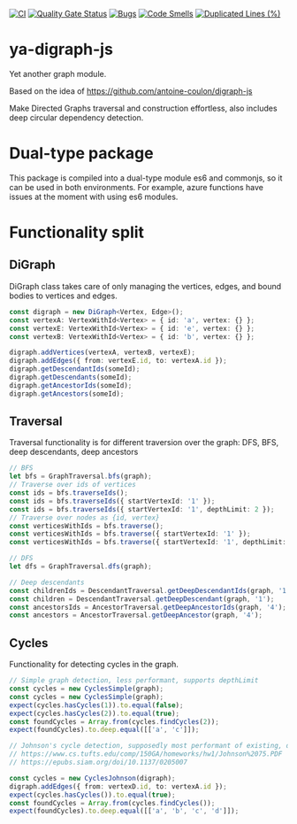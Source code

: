 [![CI](https://github.com/kt-public/digraph-js/actions/workflows/ci.yml/badge.svg?branch=main)](https://github.com/kt-public/digraph-js/actions/workflows/ci.yml)
[![Quality Gate Status](https://sonarcloud.io/api/project_badges/measure?project=kt-public_digraph-js&metric=alert_status)](https://sonarcloud.io/summary/new_code?id=kt-public_digraph-js)
[![Bugs](https://sonarcloud.io/api/project_badges/measure?project=kt-public_digraph-js&metric=bugs)](https://sonarcloud.io/summary/new_code?id=kt-public_digraph-js)
[![Code Smells](https://sonarcloud.io/api/project_badges/measure?project=kt-public_digraph-js&metric=code_smells)](https://sonarcloud.io/summary/new_code?id=kt-public_digraph-js)
[![Duplicated Lines (%)](https://sonarcloud.io/api/project_badges/measure?project=kt-public_digraph-js&metric=duplicated_lines_density)](https://sonarcloud.io/summary/new_code?id=kt-public_digraph-js)

# ya-digraph-js

Yet another graph module.

Based on the idea of https://github.com/antoine-coulon/digraph-js

Make Directed Graphs traversal and construction effortless, also includes deep circular dependency detection.

# Dual-type package

This package is compiled into a dual-type module es6 and commonjs, so it can be used in both environments. For example, azure functions have issues at the moment with using es6 modules.

# Functionality split

## DiGraph

DiGraph class takes care of only managing the vertices, edges, and bound bodies to vertices and edges.

```ts
const digraph = new DiGraph<Vertex, Edge>();
const vertexA: VertexWithId<Vertex> = { id: 'a', vertex: {} };
const vertexE: VertexWithId<Vertex> = { id: 'e', vertex: {} };
const vertexB: VertexWithId<Vertex> = { id: 'b', vertex: {} };

digraph.addVertices(vertexA, vertexB, vertexE);
digraph.addEdges({ from: vertexE.id, to: vertexA.id });
digraph.getDescendantIds(someId);
digraph.getDescendants(someId);
digraph.getAncestorIds(someId);
digraph.getAncestors(someId);
```

## Traversal

Traversal functionality is for different traversion over the graph: DFS, BFS, deep descendants, deep ancestors

```ts
// BFS
let bfs = GraphTraversal.bfs(graph);
// Traverse over ids of vertices
const ids = bfs.traverseIds();
const ids = bfs.traverseIds({ startVertexId: '1' });
const ids = bfs.traverseIds({ startVertexId: '1', depthLimit: 2 });
// Traverse over nodes as {id, vertex}
const verticesWithIds = bfs.traverse();
const verticesWithIds = bfs.traverse({ startVertexId: '1' });
const verticesWithIds = bfs.traverse({ startVertexId: '1', depthLimit: 2 });

// DFS
let dfs = GraphTraversal.dfs(graph);

// Deep descendants
const childrenIds = DescendantTraversal.getDeepDescendantIds(graph, '1');
const children = DescendantTraversal.getDeepDescendant(graph, '1');
const ancestorsIds = AncestorTraversal.getDeepAncestorIds(graph, '4');
const ancestors = AncestorTraversal.getDeepAncestor(graph, '4');
```

## Cycles

Functionality for detecting cycles in the graph.

```ts
// Simple graph detection, less performant, supports depthLimit
const cycles = new CyclesSimple(graph);
const cycles = new CyclesSimple(graph);
expect(cycles.hasCycles(1)).to.equal(false);
expect(cycles.hasCycles(2)).to.equal(true);
const foundCycles = Array.from(cycles.findCycles(2));
expect(foundCycles).to.deep.equal([['a', 'c']]);

// Johnson's cycle detection, supposedly most performant of existing, does not support depthLimit
// https://www.cs.tufts.edu/comp/150GA/homeworks/hw1/Johnson%2075.PDF
// https://epubs.siam.org/doi/10.1137/0205007

const cycles = new CyclesJohnson(digraph);
digraph.addEdges({ from: vertexD.id, to: vertexA.id });
expect(cycles.hasCycles()).to.equal(true);
const foundCycles = Array.from(cycles.findCycles());
expect(foundCycles).to.deep.equal([['a', 'b', 'c', 'd']]);
```
